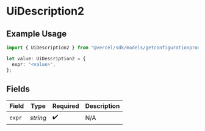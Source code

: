 # UiDescription2

## Example Usage

```typescript
import { UiDescription2 } from "@vercel/sdk/models/getconfigurationproductsop.js";

let value: UiDescription2 = {
  expr: "<value>",
};
```

## Fields

| Field              | Type               | Required           | Description        |
| ------------------ | ------------------ | ------------------ | ------------------ |
| `expr`             | *string*           | :heavy_check_mark: | N/A                |